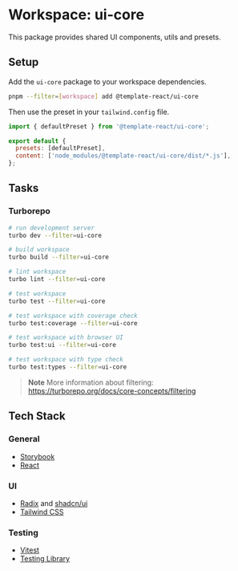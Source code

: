 # Workspace: ui-core

This package provides shared UI components, utils and presets.

## Setup

Add the `ui-core` package to your workspace dependencies.

```sh
pnpm --filter=[workspace] add @template-react/ui-core
```

Then use the preset in your `tailwind.config` file.

```js
import { defaultPreset } from '@template-react/ui-core';

export default {
  presets: [defaultPreset],
  content: ['node_modules/@template-react/ui-core/dist/*.js'],
};
```

## Tasks

### Turborepo

```sh
# run development server
turbo dev --filter=ui-core

# build workspace
turbo build --filter=ui-core

# lint workspace
turbo lint --filter=ui-core

# test workspace
turbo test --filter=ui-core

# test workspace with coverage check
turbo test:coverage --filter=ui-core

# test workspace with browser UI
turbo test:ui --filter=ui-core

# test workspace with type check
turbo test:types --filter=ui-core
```

> **Note**
> More information about filtering: https://turborepo.org/docs/core-concepts/filtering

## Tech Stack

### General

- [Storybook](https://storybook.js.org)
- [React](https://reactjs.org)

### UI

- [Radix](https://www.radix-ui.com) and [shadcn/ui](https://ui.shadcn.com)
- [Tailwind CSS](https://tailwindcss.com)

### Testing

- [Vitest](https://vitest.dev)
- [Testing Library](https://testing-library.com)

